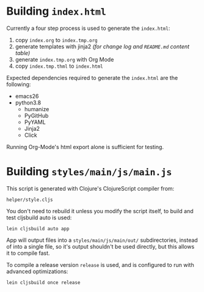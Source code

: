 # Building `index.html`

Currently a four step process is used to generate the `index.html`:

1. copy `index.org` to `index.tmp.org`
2. generate templates with jinja2 *(for change log and `README.md` content table)*
3. generate `index.tmp.org` with Org Mode
4. copy `index.tmp.thml` to `index.html`

Expected dependencies required to generate the `index.html` are the following:

- emacs26
- python3.8
  - humanize
  - PyGitHub
  - PyYAML
  - Jinja2
  - Click

Running Org-Mode's html export alone is sufficient for testing.

# Building `styles/main/js/main.js`

This script is generated with Clojure's ClojureScript compiler from:

```
helper/style.cljs
```

You don't need to rebuild it unless you modify the script itself, to build and test cljsbuild auto is used:

```
lein cljsbuild auto app
```

App will output files into a `styles/main/js/main/out/` subdirectories, instead of into a single file, so it's output shouldn't be used directly, but this allows it to compile fast.

To compile a release version `release` is used, and is configured to run with advanced optimizations:

```
lein cljsbuild once release
```
